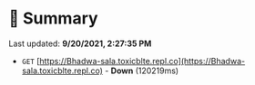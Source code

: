 # 📖 Summary
Last updated: **9/20/2021, 2:27:35 PM**

- `GET` [https://Bhadwa-sala.toxicblte.repl.co](https://Bhadwa-sala.toxicblte.repl.co) - **Down** (120219ms)
